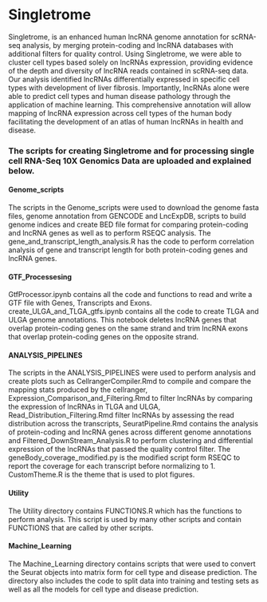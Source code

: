# Singletrome

Singletrome, is an enhanced human lncRNA genome annotation for scRNA-seq analysis, by merging protein-coding and lncRNA databases with additional filters for quality control. Using Singletrome, we were able to cluster cell types based solely on lncRNAs expression, providing evidence of the depth and diversity of lncRNA reads contained in scRNA-seq data. Our analysis identified lncRNAs differentially expressed in specific cell types with development of liver fibrosis. Importantly, lncRNAs alone were able to predict cell types and human disease pathology through the application of machine learning. This comprehensive annotation will allow mapping of lncRNA expression across cell types of the human body facilitating the development of an atlas of human lncRNAs in health and disease. 

### The scripts for creating Singletrome and for processing single cell RNA-Seq 10X Genomics Data are uploaded and explained below.

#### Genome_scripts 
The scripts in the Genome_scripts were used to download the genome fasta files, genome annotation from GENCODE and LncExpDB, scripts to build genome indices and create BED file format for comparing protein-coding and lncRNA genes as well as to perform RSEQC analysis. The gene_and_transcript_length_analysis.R has the code to perform correlation analysis of gene and transcript length for both protein-coding genes and lncRNA genes.

#### GTF_Processesing 
GtfProcessor.ipynb contains all the code and functions to read and write a GTF file with Genes, Transcripts and Exons. create_ULGA_and_TLGA_gtfs.ipynb contains all the code to create TLGA and ULGA genome annotations. This notebook deletes lncRNA genes that overlap protein-coding genes on the same strand and trim lncRNA exons that overlap protein-coding genes on the opposite strand.

#### ANALYSIS_PIPELINES 
The scripts in the ANALYSIS_PIPELINES were used to perform analysis and create plots such as CellrangerCompiler.Rmd to compile and compare the mapping stats produced by the cellranger, Expression_Comparison_and_Filtering.Rmd to filter lncRNAs by comparing the expression of lncRNAs in TLGA and ULGA, Read_Distribution_Filtering.Rmd filter lncRNAs by assessing the read distribution across the transcripts, SeuratPipeline.Rmd contains the analysis of protein-coding and lncRNA genes across different genome annotations and Filtered_DownStream_Analysis.R to perform clustering and differential expression of the lncRNAs that passed the quality control filter. The geneBody_coverage_modified.py is the modified script form RSEQC to report the coverage for each transcript before normalizing to 1.  CustomTheme.R is the theme that is used to plot figures.

#### Utility
The Utility directory contains FUNCTIONS.R which has the functions to perform analysis. This script is used by many other scripts and contain FUNCTIONS that are called by other scripts.

#### Machine_Learning
The Machine_Learning directory contains scripts that were used to convert the Seurat objects into matrix form for cell type and disease prediction. The directory also includes the code to split data into training and testing sets as well as all the models for cell type and disease prediction. 
